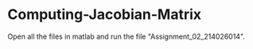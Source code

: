 # Computing-Jacobian-Matrix

Open all the files in matlab and run the file "Assignment_02_214026014".